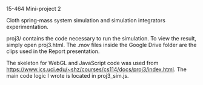 15-464 Mini-project 2 

Cloth spring-mass system simulation and simulation integrators experimentation. 

proj3/ contains the code necessary to run the simulation. To view the result, simply open proj3.html. The .mov files inside the Google Drive folder are the clips used in the Report presentation. 

The skeleton for WebGL and JavaScript code was used from https://www.ics.uci.edu/~shz/courses/cs114/docs/proj3/index.html. The main code logic I wrote is located in proj3_sim.js. 
